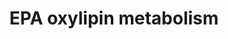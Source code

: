 ---
annotations:
- id: PW:0000002
  parent: classic metabolic pathway
  type: Pathway Ontology
  value: classic metabolic pathway
- id: PW:0000010
  parent: classic metabolic pathway
  type: Pathway Ontology
  value: lipid metabolic pathway
authors:
- Lcayer
description: EPA Oxylipin Metabolism
last-edited: 2021-11-16
organisms:
- Homo sapiens
redirect_from:
- /index.php/Pathway:WP5141
- /instance/WP5141
revision: null
schema-jsonld:
- '@context': https://schema.org/
  '@id': https://wikipathways.github.io/pathways/WP5141.html
  '@type': Dataset
  creator:
    '@type': Organization
    name: WikiPathways
  description: EPA Oxylipin Metabolism
  keywords:
  - 11(12)-EpETE
  - 11,12-DiHETE
  - 11,18-DiHEPE
  - 11-HEPE
  - 11-HpEPE
  - 12,18-DiHEPE
  - 12,20-DiHEPE
  - 12-HEPE
  - 12-HPEPE
  - 14(15)-EpETE
  - 14,15-DiHETE
  - 15-HEPE
  - 15-HpEPE
  - 15-deoxy-delta(12,14)-PGJ3
  - 17(18)-EpETE
  - 17,18-DiHETE
  - 18-HEPE
  - 18-HpEPE
  - 19-HEPE
  - 20-HEPE
  - 5(6)-EpETE
  - 5,12-DiHEPE
  - 5,15-DiHEPE
  - 5,6-DiHETE
  - 5-HEPE
  - 5-HpEPE
  - 5-oxo-EPE
  - 6-keto-PGF2α
  - 8(9)-EpETE
  - 8,15-DiHEPE
  - 8,18-DiHEPE
  - 8,9-DiHETE
  - 8-HEPE
  - 8-HpEPE
  - 9-HEPE
  - 9-HpEPE
  - ASA
  - COX-1
  - COX-2
  - CYP epoxygenase
  - CYP omega-hydroxylase
  - EPA
  - LOX
  - LtA5
  - LtB5
  - LtC5
  - LtD5
  - LtE5
  - LxA5
  - LxB5
  - PGD3
  - PGE3
  - PGF3α
  - PGH3
  - PGI3
  - RvE1
  - RvE2
  - RvE3
  - TXA3
  - TXB3
  - delta(12)-PGJ3
  - sEH
  license: CC0
  name: EPA oxylipin metabolism
seo: CreativeWork
title: EPA oxylipin metabolism
wpid: WP5141
---